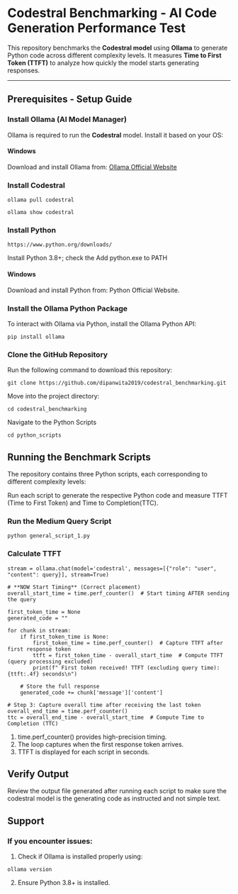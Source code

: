 # Codestral Benchmarking - AI Code Generation Performance Test

This repository benchmarks the **Codestral model** using **Ollama** to generate Python code across different complexity levels. It measures **Time to First Token (TTFT)** to analyze how quickly the model starts generating responses.

---

## Prerequisites - Setup Guide

###  Install Ollama (AI Model Manager)
Ollama is required to run the **Codestral** model. Install it based on your OS:

#### Windows
Download and install Ollama from:
[Ollama Official Website](https://ollama.com/download)

### Install Codestral ###
```
ollama pull codestral
```

```
ollama show codestral
```

###  Install Python

```
https://www.python.org/downloads/
```
Install Python 3.8+; check the Add python.exe to PATH

#### Windows
Download and install Python from:  Python Official Website.

### Install the Ollama Python Package
To interact with Ollama via Python, install the Ollama Python API:

```
pip install ollama
```

###  Clone the GitHub Repository 
Run the following command to download this repository:

```
git clone https://github.com/dipanwita2019/codestral_benchmarking.git

```
Move into the project directory:

```
cd codestral_benchmarking
```

Navigate to the Python Scripts
```
cd python_scripts
```
##  Running the Benchmark Scripts 
The repository contains three Python scripts, each corresponding to different complexity levels:

Run each script to generate the respective Python code and measure TTFT (Time to First Token) and Time to Completion(TTC).

### Run the Medium Query Script

```
python general_script_1.py

```

### Calculate TTFT

```
stream = ollama.chat(model='codestral', messages=[{"role": "user", "content": query}], stream=True)

# **NOW Start Timing** (Correct placement)
overall_start_time = time.perf_counter()  # Start timing AFTER sending the query

first_token_time = None
generated_code = ""

for chunk in stream:
    if first_token_time is None:
        first_token_time = time.perf_counter()  # Capture TTFT after first response token
        ttft = first_token_time - overall_start_time  # Compute TTFT (query processing excluded)
        print(f" First token received! TTFT (excluding query time): {ttft:.4f} seconds\n")
    
    # Store the full response
    generated_code += chunk['message']['content']

# Step 3: Capture overall time after receiving the last token
overall_end_time = time.perf_counter()
ttc = overall_end_time - overall_start_time  # Compute Time to Completion (TTC)

```
1. time.perf_counter() provides high-precision timing.
2. The loop captures when the first response token arrives.
3. TTFT is displayed for each script in seconds.

## Verify Output
Review the output file generated after running each script to make sure the codestral model is the generating code as instructed and not simple text. 

## Support
### If you encounter issues:

1. Check if Ollama is installed properly using:
```
ollama version

```
2. Ensure Python 3.8+ is installed.















